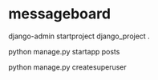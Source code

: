 # messageboard

django-admin startproject django_project .

python manage.py startapp posts


python manage.py createsuperuser